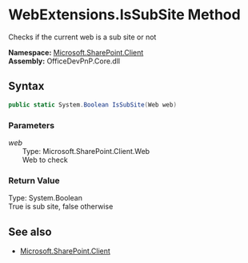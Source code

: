 # WebExtensions.IsSubSite Method  
Checks if the current web is a sub site or not  

**Namespace:** [Microsoft.SharePoint.Client](Microsoft.SharePoint.Client.md)  
**Assembly:** OfficeDevPnP.Core.dll  
## Syntax
```C#
public static System.Boolean IsSubSite(Web web)
```
### Parameters
*web*  
&emsp;&emsp;Type: Microsoft.SharePoint.Client.Web  
&emsp;&emsp;Web to check  
  
### Return Value
Type: System.Boolean  
True is sub site, false otherwise

## See also
- [Microsoft.SharePoint.Client](Microsoft.SharePoint.Client.md)
